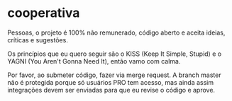 # cooperativa

Pessoas, o projeto é 100% não remunerado, código aberto e aceita ideias, críticas e sugestões.

Os princípios que eu quero seguir são o KISS (Keep It Simple, Stupid) e o YAGNI (You Aren't Gonna Need It), então vamo com calma.

Por favor, ao submeter código, fazer via merge request. A branch master não é protegida porque só usuários PRO tem acesso, mas ainda assim integrações devem ser enviadas para que eu revise o código e aprove.

